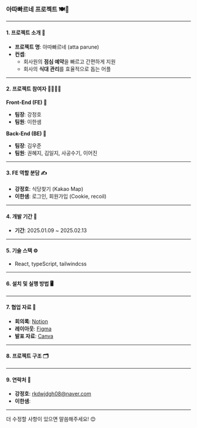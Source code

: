 ### 아따빠르네 프로젝트 🍽️💼

---

#### **1. 프로젝트 소개 📖**

- **프로젝트 명**: 아따빠르네 (atta parune)
- **컨셉**:
  - 회사원의 **점심 예약**을 빠르고 간편하게 지원
  - 회사의 **식대 관리**를 효율적으로 돕는 어플

---

#### **2. 프로젝트 참여자 👩‍💻👨‍💻**

**Front-End (FE) 🎨**

- **팀장**: 강정호
- **팀원**: 이한샘

**Back-End (BE) 🔧**

- **팀장**: 김우준
- **팀원**: 권혜지, 김일지, 사공수기, 이어진

---

#### **3. FE 역할 분담 ✍️**

- **강정호**: 식당찾기 (Kakao Map)
- **이한샘**: 로그인, 회원가입 (Cookie, recoil)

---

#### **4. 개발 기간 📅**

- **기간**: 2025.01.09 ~ 2025.02.13

---

#### **5. 기술 스택 ⚙️**

- React, typeScript, tailwindcss

---

#### **6. 설치 및 실행 방법 🖥️**

---

#### **7. 협업 자료 📂**

- **회의록**: [Notion](https://www.notion.so/2-17757d27ea1780b5bad3fea038d6931a)
- **레이아웃**: [Figma](https://www.figma.com/design/NefxkP15saJiPNTBjAluG8/2%EC%B0%A8-%ED%94%84%EB%A1%9C%EC%A0%9D%ED%8A%B8-UI?node-id=18-3&p=f&t=W2wpdpQ5RhGg9GtA-0)
- **발표 자료**: [Canva](#)

---

#### **8. 프로젝트 구조 🗂️**

---

#### **9. 연락처 📧**

- **강정호**: rkdwjdgh08@naver.com
- **이한샘**:

---

더 수정할 사항이 있으면 말씀해주세요! 😊
